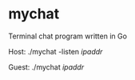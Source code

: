 # mychat
Terminal chat program written in Go

Host:
./mychat -listen *ipaddr*

Guest:
./mychat *ipaddr*

